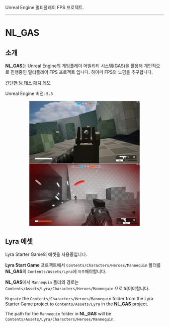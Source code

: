 Unreal Engine 멀티플레이 FPS 프로젝트.

---

# NL_GAS

## 소개
**NL_GAS**는 Unreal Engine의 게임플레이 어빌리티 시스템(GAS)을 활용해 개인적으로 진행중인 멀티플레이 FPS 프로젝트 입니다. 하이퍼 FPS의 느낌을 추구합니다.

[간단한 팀 데스 매치 데모](https://youtu.be/DbKV348hhQA?si=sHLWVcOQB6X_JYoq)

Unreal Engine 버전: `5.3`

<div align="center">
<img src="images/NL.png" alt="NL" width="70%">
</div>

## Lyra 에셋

Lyra Starter Game의 에셋을 사용중입니다.

**Lyra Start Game** 프로젝트에서 `Contents/Characters/Heroes/Mannequin` 폴더를 **NL_GAS**의 `Contents/Assets/Lyra`에 `이주`해야합니다.

**NL_GAS**에서 `Mannequin` 폴더의 경로는 `Contents/Assets/Lyra/Characters/Heroes/Mannequin` 으로 되어야합니다.

`Migrate` the `Contents/Characters/Heroes/Mannequin` folder from the Lyra Starter Game project to `Contents/Assets/Lyra` in the **NL_GAS** project.

The path for the `Mannequin` folder in **NL_GAS** will be `Contents/Assets/Lyra/Characters/Heroes/Mannequin`.